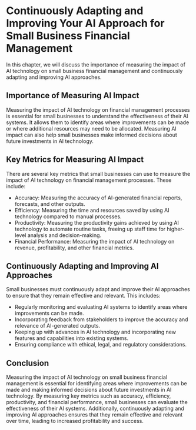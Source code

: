 Continuously Adapting and Improving Your AI Approach for Small Business Financial Management
===================================================================================================================================================================

In this chapter, we will discuss the importance of measuring the impact of AI technology on small business financial management and continuously adapting and improving AI approaches.

Importance of Measuring AI Impact
---------------------------------

Measuring the impact of AI technology on financial management processes is essential for small businesses to understand the effectiveness of their AI systems. It allows them to identify areas where improvements can be made or where additional resources may need to be allocated. Measuring AI impact can also help small businesses make informed decisions about future investments in AI technology.

Key Metrics for Measuring AI Impact
-----------------------------------

There are several key metrics that small businesses can use to measure the impact of AI technology on financial management processes. These include:

* Accuracy: Measuring the accuracy of AI-generated financial reports, forecasts, and other outputs.
* Efficiency: Measuring the time and resources saved by using AI technology compared to manual processes.
* Productivity: Measuring the productivity gains achieved by using AI technology to automate routine tasks, freeing up staff time for higher-level analysis and decision-making.
* Financial Performance: Measuring the impact of AI technology on revenue, profitability, and other financial metrics.

Continuously Adapting and Improving AI Approaches
-------------------------------------------------

Small businesses must continuously adapt and improve their AI approaches to ensure that they remain effective and relevant. This includes:

* Regularly monitoring and evaluating AI systems to identify areas where improvements can be made.
* Incorporating feedback from stakeholders to improve the accuracy and relevance of AI-generated outputs.
* Keeping up with advances in AI technology and incorporating new features and capabilities into existing systems.
* Ensuring compliance with ethical, legal, and regulatory considerations.

Conclusion
----------

Measuring the impact of AI technology on small business financial management is essential for identifying areas where improvements can be made and making informed decisions about future investments in AI technology. By measuring key metrics such as accuracy, efficiency, productivity, and financial performance, small businesses can evaluate the effectiveness of their AI systems. Additionally, continuously adapting and improving AI approaches ensures that they remain effective and relevant over time, leading to increased profitability and success.
